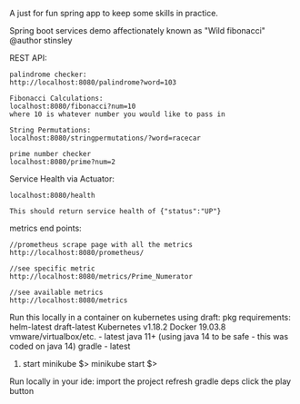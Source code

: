 A just for fun spring app to keep some skills in practice. 

Spring boot services demo affectionately known as "Wild fibonacci"
@author stinsley

REST API: 

    palindrome checker: 
    http://localhost:8080/palindrome?word=103
    
    Fibonacci Calculations: 
    localhost:8080/fibonacci?num=10 
    where 10 is whatever number you would like to pass in
    
    String Permutations: 
    localhost:8080/stringpermutations/?word=racecar
    
    prime number checker
    localhost:8080/prime?num=2

Service Health via Actuator: 

    localhost:8080/health
    
    This should return service health of {"status":"UP"}

metrics end points:

    //prometheus scrape page with all the metrics
    http://localhost:8080/prometheus/
    
    //see specific metric
    http://localhost:8080/metrics/Prime_Numerator
    
    //see available metrics
    http://localhost:8080/metrics
    

Run this locally in a container on kubernetes using draft: 
pkg requirements: 
helm-latest
draft-latest
Kubernetes v1.18.2 
Docker 19.03.8
vmware/virtualbox/etc. - latest
java 11+ (using java 14 to be safe - this was coded on java 14)
gradle - latest

1) start minikube 
    $> minikube start
    $> 



Run locally in your ide: 
import the project
refresh gradle deps
click the play button

